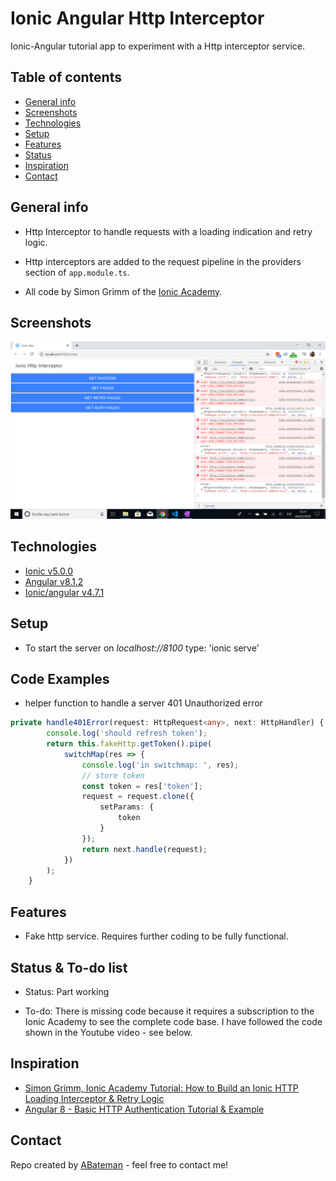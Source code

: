 # Ionic Angular Http Interceptor

Ionic-Angular tutorial app to experiment with a Http interceptor service.

## Table of contents

* [General info](#general-info)
* [Screenshots](#screenshots)
* [Technologies](#technologies)
* [Setup](#setup)
* [Features](#features)
* [Status](#status)
* [Inspiration](#inspiration)
* [Contact](#contact)

## General info

* Http Interceptor to handle requests with a loading indication and retry logic.

* Http interceptors are added to the request pipeline in the providers section of `app.module.ts`.

* All code by Simon Grimm of the [Ionic Academy](https://ionicacademy.com/).

## Screenshots

![Ionic page](./img/error.png)

## Technologies

* [Ionic v5.0.0](https://ionicframework.com/)
* [Angular v8.1.2](https://angular.io/)
* [Ionic/angular v4.7.1](https://www.npmjs.com/package/@ionic/angular) 

## Setup

* To start the server on _localhost://8100_ type: 'ionic serve'

## Code Examples

* helper function to handle a server 401 Unauthorized error

```typescript
private handle401Error(request: HttpRequest<any>, next: HttpHandler) {
		console.log('should refresh token');
		return this.fakeHttp.getToken().pipe(
			switchMap(res => {
				console.log('in switchmap: ', res);
				// store token
				const token = res['token'];
				request = request.clone({
					setParams: {
						token
					}
				});
				return next.handle(request);
			})
		);
	}
```

## Features

* Fake http service. Requires further coding to be fully functional.

## Status & To-do list

* Status: Part working

* To-do: There is missing code because it requires a subscription to the Ionic Academy to see the complete code base. I have followed the code shown in the Youtube video - see below.

## Inspiration

* [Simon Grimm, Ionic Academy Tutorial: How to Build an Ionic HTTP Loading Interceptor & Retry Logic](https://www.youtube.com/watch?v=IJWCpa_-MeU)
* [Angular 8 - Basic HTTP Authentication Tutorial & Example](https://jasonwatmore.com/post/2019/06/26/angular-8-basic-http-authentication-tutorial-example)

## Contact

Repo created by [ABateman](https://www.andrewbateman.org) - feel free to contact me!